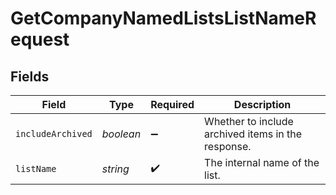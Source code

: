 # GetCompanyNamedListsListNameRequest


## Fields

| Field                                              | Type                                               | Required                                           | Description                                        |
| -------------------------------------------------- | -------------------------------------------------- | -------------------------------------------------- | -------------------------------------------------- |
| `includeArchived`                                  | *boolean*                                          | :heavy_minus_sign:                                 | Whether to include archived items in the response. |
| `listName`                                         | *string*                                           | :heavy_check_mark:                                 | The internal name of the list.                     |